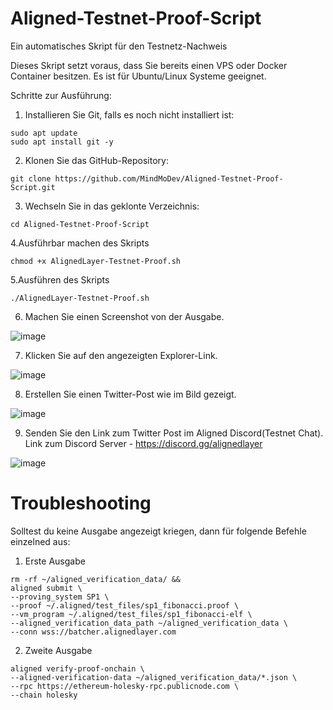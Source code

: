 # Aligned-Testnet-Proof-Script
Ein automatisches Skript für den Testnetz-Nachweis

Dieses Skript setzt voraus, dass Sie bereits einen VPS oder Docker Container besitzen. Es ist für Ubuntu/Linux Systeme geeignet.

Schritte zur Ausführung:

1. Installieren Sie Git, falls es noch nicht installiert ist:
```
sudo apt update
sudo apt install git -y
```

2. Klonen Sie das GitHub-Repository:
```
git clone https://github.com/MindMoDev/Aligned-Testnet-Proof-Script.git
```

3. Wechseln Sie in das geklonte Verzeichnis:
```
cd Aligned-Testnet-Proof-Script
```

4.Ausführbar machen des Skripts
```
chmod +x AlignedLayer-Testnet-Proof.sh
```

5.Ausführen des Skripts
```
./AlignedLayer-Testnet-Proof.sh
```

6. Machen Sie einen Screenshot von der Ausgabe.

![image](https://github.com/MindMoDev/Aligned-Testnet-Proof-Script/assets/159486944/9082fcb5-911d-467e-8c27-41a7b2ebb296)


7. Klicken Sie auf den angezeigten Explorer-Link.

![image](https://github.com/MindMoDev/Aligned-Testnet-Proof-Script/assets/159486944/808b6598-ba0a-4c76-90d5-8e9e2d56a165)

8. Erstellen Sie einen Twitter-Post wie im Bild gezeigt.

![image](https://github.com/MindMoDev/Aligned-Testnet-Proof-Script/assets/159486944/6dc91e8a-cab3-4b3e-8735-329d00965a1c)

9. Senden Sie den Link zum Twitter Post im Aligned Discord(Testnet Chat).
Link zum Discord Server - https://discord.gg/alignedlayer

![image](https://github.com/MindMoDev/Aligned-Testnet-Proof-Script/assets/159486944/c1582bf6-9bc4-4383-a7f9-18d048ddd8a7)


# Troubleshooting
Solltest du keine Ausgabe angezeigt kriegen, dann für folgende Befehle einzelned aus:

1. Erste Ausgabe
```
rm -rf ~/aligned_verification_data/ &&
aligned submit \
--proving_system SP1 \
--proof ~/.aligned/test_files/sp1_fibonacci.proof \
--vm_program ~/.aligned/test_files/sp1_fibonacci-elf \
--aligned_verification_data_path ~/aligned_verification_data \
--conn wss://batcher.alignedlayer.com 
```

2. Zweite Ausgabe
```
aligned verify-proof-onchain \
--aligned-verification-data ~/aligned_verification_data/*.json \
--rpc https://ethereum-holesky-rpc.publicnode.com \
--chain holesky
```






